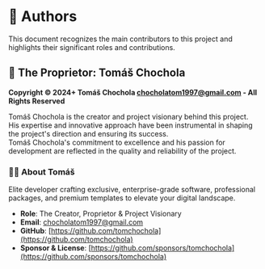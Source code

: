 # 👫 Authors

This document recognizes the main contributors to this project and highlights their significant roles and contributions.

## 🤵 The Proprietor: Tomáš Chochola

**Copyright © 2024+ Tomáš Chochola <chocholatom1997@gmail.com> - All Rights Reserved**

Tomáš Chochola is the creator and project visionary behind this project.<br />
His expertise and innovative approach have been instrumental in shaping the project's direction and ensuring its success.<br />
Tomáš Chochola's commitment to excellence and his passion for development are reflected in the quality and reliability of the project.

### 🧑‍💻 About Tomáš

Elite developer crafting exclusive, enterprise-grade software, professional packages, and premium templates to elevate your digital landscape.

- **Role**: The Creator, Proprietor & Project Visionary
- **Email**: <chocholatom1997@gmail.com>
- **GitHub**: [https://github.com/tomchochola](https://github.com/tomchochola)
- **Sponsor & License**: [https://github.com/sponsors/tomchochola](https://github.com/sponsors/tomchochola)
